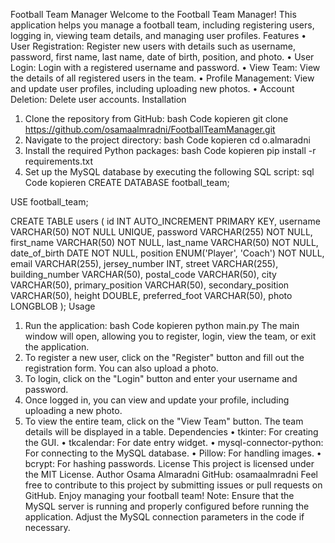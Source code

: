 Football Team Manager
Welcome to the Football Team Manager! This application helps you manage a football team, including registering users, logging in, viewing team details, and managing user profiles.
Features
•	User Registration: Register new users with details such as username, password, first name, last name, date of birth, position, and photo.
•	User Login: Login with a registered username and password.
•	View Team: View the details of all registered users in the team.
•	Profile Management: View and update user profiles, including uploading new photos.
•	Account Deletion: Delete user accounts.
Installation
1.	Clone the repository from GitHub:
bash
Code kopieren
git clone https://github.com/osamaalmradni/FootballTeamManager.git
2.	Navigate to the project directory:
bash
Code kopieren
cd o.almaradni
3.	Install the required Python packages:
bash
Code kopieren
pip install -r requirements.txt
4.	Set up the MySQL database by executing the following SQL script:
sql
Code kopieren
CREATE DATABASE football_team;

USE football_team;

CREATE TABLE users (
    id INT AUTO_INCREMENT PRIMARY KEY,
    username VARCHAR(50) NOT NULL UNIQUE,
    password VARCHAR(255) NOT NULL,
    first_name VARCHAR(50) NOT NULL,
    last_name VARCHAR(50) NOT NULL,
    date_of_birth DATE NOT NULL,
    position ENUM('Player', 'Coach') NOT NULL,
    email VARCHAR(255),
    jersey_number INT,
    street VARCHAR(255),
    building_number VARCHAR(50),
    postal_code VARCHAR(50),
    city VARCHAR(50),
    primary_position VARCHAR(50),
    secondary_position VARCHAR(50),
    height DOUBLE,
    preferred_foot VARCHAR(50),
    photo LONGBLOB
);
Usage
1.	Run the application:
bash
Code kopieren
python main.py
The main window will open, allowing you to register, login, view the team, or exit the application.
2.	To register a new user, click on the "Register" button and fill out the registration form. You can also upload a photo.
3.	To login, click on the "Login" button and enter your username and password.
4.	Once logged in, you can view and update your profile, including uploading a new photo.
5.	To view the entire team, click on the "View Team" button. The team details will be displayed in a table.
Dependencies
•	tkinter: For creating the GUI.
•	tkcalendar: For date entry widget.
•	mysql-connector-python: For connecting to the MySQL database.
•	Pillow: For handling images.
•	bcrypt: For hashing passwords.
License This project is licensed under the MIT License.
Author Osama Almaradni
GitHub: osamaalmradni
Feel free to contribute to this project by submitting issues or pull requests on GitHub. Enjoy managing your football team!
Note: Ensure that the MySQL server is running and properly configured before running the application. Adjust the MySQL connection parameters in the code if necessary.


